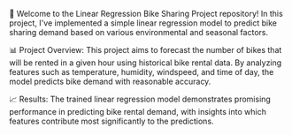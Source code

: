 👋 Welcome to the Linear Regression Bike Sharing Project repository! In this project, I've implemented a simple linear regression model to predict bike sharing demand based on various environmental and seasonal factors.

📊 Project Overview: This project aims to forecast the number of bikes that will be rented in a given hour using historical bike rental data. By analyzing features such as temperature, humidity, windspeed, and time of day, the model predicts bike demand with reasonable accuracy.

📈 Results: The trained linear regression model demonstrates promising performance in predicting bike rental demand, with insights into which features contribute most significantly to the predictions.
